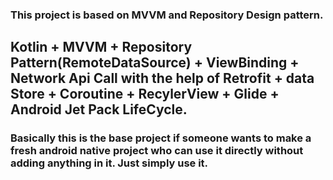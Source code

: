 ### This project is based on MVVM and Repository Design pattern.
## Kotlin + MVVM + Repository Pattern(RemoteDataSource) + ViewBinding + Network Api Call with the help of Retrofit + data Store + Coroutine + RecylerView + Glide + Android Jet Pack LifeCycle. 

### Basically this is the base project if someone wants to make a fresh android native project who can use it directly without adding anything in it. Just simply use it.